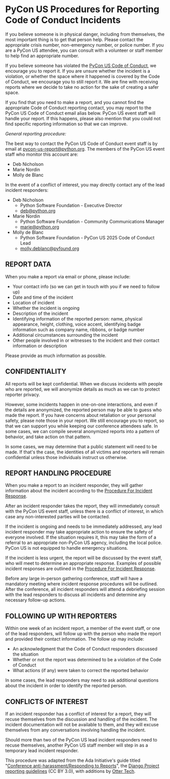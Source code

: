 # PyCon US Procedures for Reporting Code of Conduct Incidents

If you believe someone is in physical danger, including from themselves, the most important thing is to get that person help. Please contact the appropriate crisis number, non-emergency number, or police number. If you are a PyCon US attendee, you can consult with a volunteer or staff member to help find an appropriate number.

If you believe someone has violated the [PyCon US Code of Conduct](index.md), we encourage you to report it. If you are unsure whether the incident is a violation, or whether the space where it happened is covered by the Code of Conduct, we encourage you to still report it. We are fine with receiving reports where we decide to take no action for the sake of creating a safer space.

If you find that you need to make a report, and you cannot find the appropriate Code of Conduct reporting contact, you may report to the PyCon US Code of Conduct email alias below. PyCon US event staff will handle your report. If this happens, please also mention that you could not find specific reporting information so that we can improve.

*General reporting procedure:*

The best way to contact the PyCon US Code of Conduct event staff is by email at <pycon-us-report@python.org>. The members of the PyCon US event staff who monitor this account are:

-   Deb Nicholson
-   Marie Nordin
-   Molly de Blanc

In the event of a conflict of interest, you may directly contact any of the lead incident responders:

-   Deb Nicholson
    -   Python Software Foundation - Executive Director
    -   <deb@python.org>
-   Marie Nordin
    -   Python Software Foundation - Community Communications Manager
    -   <marie@python.org>
-   Molly de Blanc
    -   Python Software Foundation - PyCon US 2025 Code of Conduct Lead
    -   <molly.deblanc@pyfound.org>

REPORT DATA
-----------

When you make a report via email or phone, please include:

-   Your contact info (so we can get in touch with you if we need to follow up)
-   Date and time of the incident
-   Location of incident
-   Whether the incident is ongoing
-   Description of the incident
-   Identifying information of the reported person: name, physical appearance, height, clothing, voice accent, identifying badge information such as company name, ribbons, or badge number
-   Additional circumstances surrounding the incident
-   Other people involved in or witnesses to the incident and their contact information or description

Please provide as much information as possible.

CONFIDENTIALITY
---------------

All reports will be kept confidential. When we discuss incidents with people who are reported, we will anonymize details as much as we can to protect reporter privacy.

However, some incidents happen in one-on-one interactions, and even if the details are anonymized, the reported person may be able to guess who made the report. If you have concerns about retaliation or your personal safety, please note those in your report. We still encourage you to report, so that we can support you while keeping our conference attendees safe. In some cases, we can compile several anonymized reports into a pattern of behavior, and take action on that pattern.

In some cases, we may determine that a public statement will need to be made. If that's the case, the identities of all victims and reporters will remain confidential unless those individuals instruct us otherwise.

REPORT HANDLING PROCEDURE
-------------------------

When you make a report to an incident responder, they will gather information about the incident according to the [Procedure For Incident Response](Enforcement-Procedures.md).

After an incident responder takes the report, they will immediately consult with the PyCon US event staff, unless there is a conflict of interest, in which case any non-interested parties will be contacted.

If the incident is ongoing and needs to be immediately addressed, any lead incident responder may take appropriate action to ensure the safety of everyone involved. If the situation requires it, this may take the form of a referral to an appropriate non-PyCon US agency, including the local police. PyCon US is not equipped to handle emergency situations.

If the incident is less urgent, the report will be discussed by the event staff, who will meet to determine an appropriate response. Examples of possible incident responses are outlined in the [Procedure For Incident Response](Enforcement-Procedures.md).

Before any large in-person gathering conference, staff will have a mandatory meeting where incident response procedures will be outlined. After the conference, all incident responders will attend a debriefing session with the lead responders to discuss all incidents and determine any necessary follow-up actions.

FOLLOWING UP WITH REPORTERS
---------------------------

Within one week of an incident report, a member of the event staff, or one of the lead responders, will follow up with the person who made the report and provided their contact information. The follow up may include:

-   An acknowledgment that the Code of Conduct responders discussed the situation
-   Whether or not the report was determined to be a violation of the Code of Conduct
-   What actions (if any) were taken to correct the reported behavior

In some cases, the lead responders may need to ask additional questions about the incident in order to identify the reported person.

CONFLICTS OF INTEREST
---------------------

If an incident responder has a conflict of interest for a report, they will recuse themselves from the discussion and handling of the incident. The incident documentation will not be available to them, and they will excuse themselves from any conversations involving handling the incident.

Should more than two of the PyCon US lead incident responders need to recuse themselves, another PyCon US staff member will step in as a temporary lead incident responder.

This procedure was adapted from the Ada Initiative's guide titled "[Conference anti-harassment/Responding to Reports](http://geekfeminism.wikia.com/wiki/Conference_anti-harassment/Responding_to_reports)", the [Django Project reporting guidelines](https://www.djangoproject.com/conduct/reporting/) (CC BY 3.0), with additions by [Otter Tech](https://otter.technology/).
